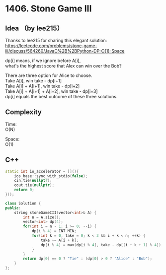 # 1406. Stone Game III

## Idea （by lee215）
Thanks to lee215 for sharing this elegant solution:  
https://leetcode.com/problems/stone-game-iii/discuss/564260/JavaC%2B%2BPython-DP-O(1)-Space  
  
dp[i] means, if we ignore before A[i],  
what's the highest score that Alex can win over the Bob?  
  
There are three option for Alice to choose.  
Take A[i], win take - dp[i+1]  
Take A[i] + A[i+1], win take - dp[i+2]  
Take A[i] + A[i+1] + A[i+2], win take - dp[i+3]  
dp[i] equals the best outcome of these three solutions.  


## Complexity

Time:  
O(N)

Space:  
O(1)

## C++
```C++
static int io_accelerator = [](){
    ios_base::sync_with_stdio(false);
    cin.tie(nullptr);
    cout.tie(nullptr);
    return 0;
}();

class Solution {
public:
    string stoneGameIII(vector<int>& A) {
        int n = A.size();
        vector<int> dp(4);
        for(int i = n - 1; i >= 0; --i) {
            dp[i % 4] = INT_MIN;
            for(int k = 0, take = 0; k < 3 && i + k < n; ++k) {
                take += A[i + k];
                dp[i % 4] = max(dp[i % 4], take - dp[(i + k + 1) % 4]);
            }
        }
        return dp[0] == 0 ? "Tie" : (dp[0] > 0 ? "Alice" : "Bob");
    }
};
```